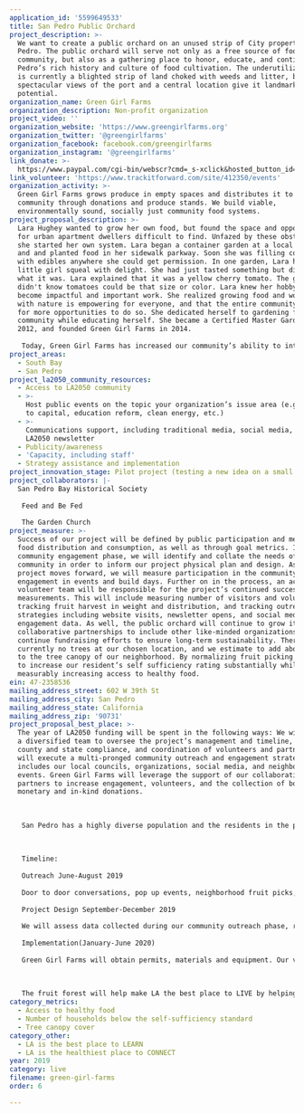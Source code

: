 ```yaml
---
application_id: '5599649533'
title: San Pedro Public Orchard
project_description: >-
  We want to create a public orchard on an unused strip of City property in San
  Pedro. The public orchard will serve not only as a free source of food for the
  community, but also as a gathering place to honor, educate, and continue San
  Pedro’s rich history and culture of food cultivation. The underutilized site
  is currently a blighted strip of land choked with weeds and litter, but
  spectacular views of the port and a central location give it landmark
  potential.
organization_name: Green Girl Farms
organization_description: Non-profit organization
project_video: ''
organization_website: 'https://www.greengirlfarms.org'
organization_twitter: '@greengirlfarms'
organization_facebook: facebook.com/greengirlfarms
organization_instagram: '@greengirlfarms'
link_donate: >-
  https://www.paypal.com/cgi-bin/webscr?cmd=_s-xclick&hosted_button_id=T9A3E5DWXSSNL&source=url
link_volunteer: 'https://www.trackitforward.com/site/412350/events'
organization_activity: >-
  Green Girl Farms grows produce in empty spaces and distributes it to the
  community through donations and produce stands. We build viable,
  environmentally sound, socially just community food systems.
project_proposal_description: >-
  Lara Hughey wanted to grow her own food, but found the space and opportunities
  for urban apartment dwellers difficult to find. Unfazed by these obstacles,
  she started her own system. Lara began a container garden at a local preschool
  and and planted food in her sidewalk parkway. Soon she was filling containers
  with edibles anywhere she could get permission. In one garden, Lara heard a
  little girl squeal with delight. She had just tasted something but didn't know
  what it was. Lara explained that it was a yellow cherry tomato. The girl
  didn't know tomatoes could be that size or color. Lara knew her hobby had
  become impactful and important work. She realized growing food and working
  with nature is empowering for everyone, and that the entire community longs
  for more opportunities to do so. She dedicated herself to gardening for the
  community while educating herself. She became a Certified Master Gardener in
  2012, and founded Green Girl Farms in 2014. 
   
   Today, Green Girl Farms has increased our community’s ability to interact with growing food and cultivates the freshest possible produce at a socially equitable and affordable price. The organization has created stand-alone edible gardens in public spaces that collectively and annually draw in over ten thousand visitors, produce over five thousand pounds of sustainably grown produce that is distributed in our community, and diverts over three thousand pounds of food waste from landfills that is instead turned into compost that continues to nourish the gardens. Each of these projects has created a tremendous impact in our community. People are thankful to have a green space designed to be consumed, and surprised and delighted by the freshness and flavor of the food grown at Green Girl Farms. As Lara maintains her constellation of project gardens that were once empty lots or unused space, she is constantly reminded by the community what an impact she has made. Parents and teachers use her farm as a classroom. Local restaurants are thrilled to have a farm to table option. Volunteers help keep the farm running and take home fresh vegetables to feed their families. Lara Hughey saw a need in her community, and grew it into an opportunity for everyone.
project_areas:
  - South Bay
  - San Pedro
project_la2050_community_resources:
  - Access to LA2050 community
  - >-
    Host public events on the topic your organization’s issue area (e.g. access
    to capital, education reform, clean energy, etc.) 
  - >-
    Communications support, including traditional media, social media, and
    LA2050 newsletter
  - Publicity/awareness
  - 'Capacity, including staff'
  - Strategy assistance and implementation
project_innovation_stage: Pilot project (testing a new idea on a small scale to prove feasibility)
project_collaborators: |-
  San Pedro Bay Historical Society
   
   Feed and Be Fed
   
   The Garden Church
project_measure: >-
  Success of our project will be defined by public participation and measured in
  food distribution and consumption, as well as through goal metrics. In our
  community engagement phase, we will identify and collate the needs of the
  community in order to inform our project physical plan and design. As the
  project moves forward, we will measure participation in the community by
  engagement in events and build days. Further on in the process, an activated
  volunteer team will be responsible for the project’s continued success and
  measurements. This will include measuring number of visitors and volunteers,
  tracking fruit harvest in weight and distribution, and tracking outreach
  strategies including website visits, newsletter opens, and social media
  engagement data. As well, the public orchard will continue to grow its
  collaborative partnerships to include other like-minded organizations and
  continue fundraising efforts to ensure long-term sustainability. There are
  currently no trees at our chosen location, and we estimate to add about twenty
  to the tree canopy of our neighborhood. By normalizing fruit picking we hope
  to increase our resident’s self sufficiency rating substantially while
  measurably increasing access to healthy food.
ein: 47-2358536
mailing_address_street: 602 W 39th St
mailing_address_city: San Pedro
mailing_address_state: California
mailing_address_zip: '90731'
project_proposal_best_place: >-
  The year of LA2050 funding will be spent in the following ways: We will employ
  a diversified team to oversee the project’s management and timeline, city,
  county and state compliance, and coordination of volunteers and partners. We
  will execute a multi-pronged community outreach and engagement strategy that
  includes our local councils, organizations, social media, and neighborhood
  events. Green Girl Farms will leverage the support of our collaborative
  partners to increase engagement, volunteers, and the collection of both
  monetary and in-kind donations. 
   
   
   
   San Pedro has a highly diverse population and the residents in the proposed project area are considered disadvantaged by many of Los Angeles city metrics. According to the California Disadvantaged Health Index, the neighborhood has a score of 4 out of 100 in the areas of Economic and Health Improvement Need. Over half the renter households spend over 30% of their income on rent, and half the population under the age of 64 have incomes twice below the Federal Poverty Line. Nearly 25% of the people in this neighborhood lack health insurance. 
   
   
   
   Timeline:
   
   Outreach June-August 2019
   
   Door to door conversations, pop up events, neighborhood fruit picks, garden swaps, farmers markets, walking tours, site cleanup, social media campaigns, surveys, guerilla marketing and town hall meetings will comprise our diverse outreach phase. Through this work we intend to understand the priorities of every stakeholder in the area and consider them in our implementation plan.
   
   Project Design September-December 2019
   
   We will assess data collected during our community outreach phase, refine project design and timeline, and finalize proposal with the community, local agencies and contributing partners.
   
   Implementation(January-June 2020)
   
   Green Girl Farms will obtain permits, materials and equipment. Our volunteer pipeline will be activated to clear, prep and plant the fruit forest. Leadership will set up a Board and sustaining partnerships to implement continued maintenance, timeline and systems for stewardship, harvest, distribution and local food system education. 
   
   
   
   The fruit forest will help make LA the best place to LIVE by helping people rethink our food system. We seek to normalize fruit picking as a supplement to grocery shopping. In a place where so much food grows on trees, education about cultivation and gleaning is paramount to alleviating issues of food waste and food insecurity. We will identify barriers to fresh produce and educate residents about food gathering opportunities available through Green Girl Farms programs. Participation in the cultivation and harvest of fruit trees in our neighborhood will not only improve our tree canopy cover by upwards of 20 trees, but will make a measurable increase in our self sufficiency rating. Data collection will measure community participation, food harvest, and distribution to show the fruit forest's progress in making Los Angeles a healthier place to LIVE.
category_metrics:
  - Access to healthy food
  - Number of households below the self-sufficiency standard
  - Tree canopy cover
category_other:
  - LA is the best place to LEARN
  - LA is the healthiest place to CONNECT
year: 2019
category: live
filename: green-girl-farms
order: 6

---
```

